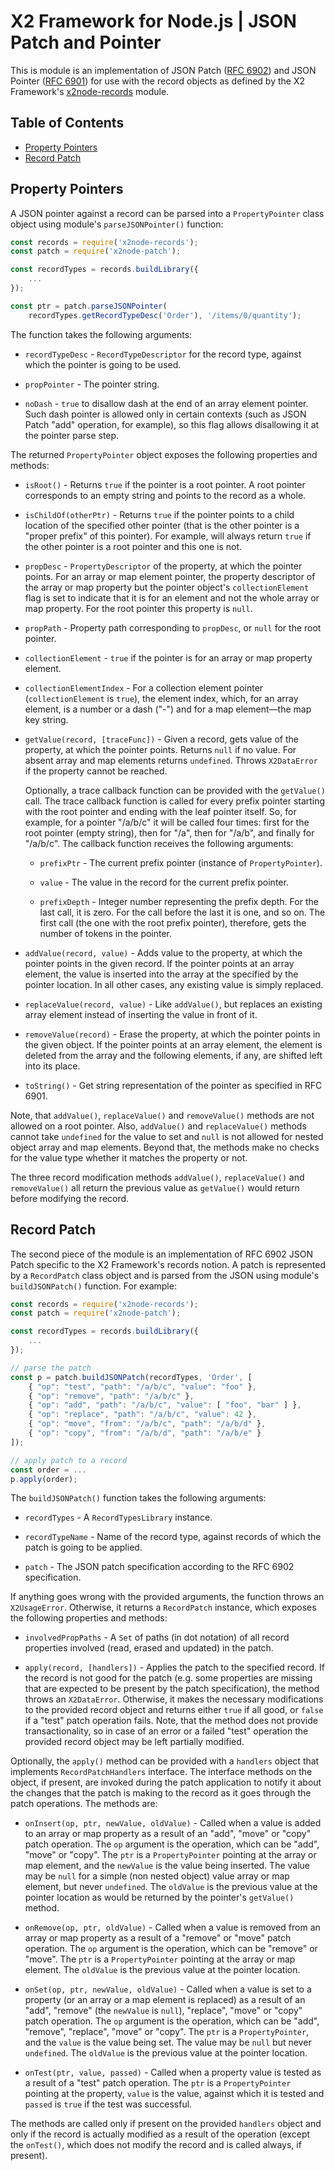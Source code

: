 # X2 Framework for Node.js | JSON Patch and Pointer

This is module is an implementation of JSON Patch ([RFC 6902](https://tools.ietf.org/html/rfc6902)) and JSON Pointer ([RFC 6901](https://tools.ietf.org/html/rfc6901)) for use with the record objects as defined by the X2 Framework's [x2node-records](https://www.npmjs.com/package/x2node-records) module.

## Table of Contents

* [Property Pointers](#property-pointers)
* [Record Patch](#record-patch)

## Property Pointers

A JSON pointer against a record can be parsed into a `PropertyPointer` class object using module's `parseJSONPointer()` function:

```javascript
const records = require('x2node-records');
const patch = require('x2node-patch');

const recordTypes = records.buildLibrary({
	...
});

const ptr = patch.parseJSONPointer(
	recordTypes.getRecordTypeDesc('Order'), '/items/0/quantity');
```

The function takes the following arguments:

* `recordTypeDesc` - `RecordTypeDescriptor` for the record type, against which the pointer is going to be used.

* `propPointer` - The pointer string.

* `noDash` - `true` to disallow dash at the end of an array element pointer. Such dash pointer is allowed only in certain contexts (such as JSON Patch "add" operation, for example), so this flag allows disallowing it at the pointer parse step.

The returned `PropertyPointer` object exposes the following properties and methods:

* `isRoot()` - Returns `true` if the pointer is a root pointer. A root pointer corresponds to an empty string and points to the record as a whole.

* `isChildOf(otherPtr)` - Returns `true` if the pointer points to a child location of the specified other pointer (that is the other pointer is a "proper prefix" of this pointer). For example, will always return `true` if the other pointer is a root pointer and this one is not.

* `propDesc` - `PropertyDescriptor` of the property, at which the pointer points. For an array or map element pointer, the property descriptor of the array or map property but the pointer object's `collectionElement` flag is set to indicate that it is for an element and not the whole array or map property. For the root pointer this property is `null`.

* `propPath` - Property path corresponding to `propDesc`, or `null` for the root pointer.

* `collectionElement` - `true` if the pointer is for an array or map property element.

* `collectionElementIndex` - For a collection element pointer (`collectionElement` is `true`), the element index, which, for an array element, is a number or a dash ("-") and for a map element&mdash;the map key string.

* `getValue(record, [traceFunc])` - Given a record, gets value of the property, at which the pointer points. Returns `null` if no value. For absent array and map elements returns `undefined`. Throws `X2DataError` if the property cannot be reached.

	Optionally, a trace callback function can be provided with the `getValue()` call. The trace callback function is called for every prefix pointer starting with the root pointer and ending with the leaf pointer itself. So, for example, for a pointer "/a/b/c" it will be called four times: first for the root pointer (empty string), then for "/a", then for "/a/b", and finally for "/a/b/c". The callback function receives the following arguments:

	* `prefixPtr` - The current prefix pointer (instance of `PropertyPointer`).

	* `value` - The value in the record for the current prefix pointer.

	* `prefixDepth` - Integer number representing the prefix depth. For the last call, it is zero. For the call before the last it is one, and so on. The first call (the one with the root prefix pointer), therefore, gets the number of tokens in the pointer.

* `addValue(record, value)` - Adds value to the property, at which the pointer points in the given record. If the pointer points at an array element, the value is inserted into the array at the specified by the pointer location. In all other cases, any existing value is simply replaced.

* `replaceValue(record, value)` - Like `addValue()`, but replaces an existing array element instead of inserting the value in front of it.

* `removeValue(record)` - Erase the property, at which the pointer points in the given object. If the pointer points at an array element, the element is deleted from the array and the following elements, if any, are shifted left into its place.

* `toString()` - Get string representation of the pointer as specified in RFC 6901.

Note, that `addValue()`, `replaceValue()` and `removeValue()` methods are not allowed on a root pointer. Also, `addValue()` and `replaceValue()` methods cannot take `undefined` for the value to set and `null` is not allowed for nested object array and map elements. Beyond that, the methods make no checks for the value type whether it matches the property or not.

The three record modification methods `addValue()`, `replaceValue()` and `removeValue()` all return the previous value as `getValue()` would return before modifying the record.

## Record Patch

The second piece of the module is an implementation of RFC 6902 JSON Patch specific to the X2 Framework's records notion. A patch is represented by a `RecordPatch` class object and is parsed from the JSON using module's `buildJSONPatch()` function. For example:

```javascript
const records = require('x2node-records');
const patch = require('x2node-patch');

const recordTypes = records.buildLibrary({
	...
});

// parse the patch
const p = patch.buildJSONPatch(recordTypes, 'Order', [
	{ "op": "test", "path": "/a/b/c", "value": "foo" },
	{ "op": "remove", "path": "/a/b/c" },
	{ "op": "add", "path": "/a/b/c", "value": [ "foo", "bar" ] },
	{ "op": "replace", "path": "/a/b/c", "value": 42 },
	{ "op": "move", "from": "/a/b/c", "path": "/a/b/d" },
	{ "op": "copy", "from": "/a/b/d", "path": "/a/b/e" }
]);

// apply patch to a record
const order = ...
p.apply(order);
```

The `buildJSONPatch()` function takes the following arguments:

* `recordTypes` - A `RecordTypesLibrary` instance.

* `recordTypeName` - Name of the record type, against records of which the patch is going to be applied.

* `patch` - The JSON patch specification according to the RFC 6902 specification.

If anything goes wrong with the provided arguments, the function throws an `X2UsageError`. Otherwise, it returns a `RecordPatch` instance, which exposes the following properties and methods:

* `involvedPropPaths` - A `Set` of paths (in dot notation) of all record properties involved (read, erased and updated) in the patch.

* `apply(record, [handlers])` - Applies the patch to the specified record. If the record is not good for the patch (e.g. some properties are missing that are expected to be present by the patch specification), the method throws an `X2DataError`. Otherwise, it makes the necessary modifications to the provided record object and returns either `true` if all good, or `false` if a "test" patch operation fails. Note, that the method does not provide transactionality, so in case of an error or a failed "test" operation the provided record object may be left partially modified.

Optionally, the `apply()` method can be provided with a `handlers` object that implements `RecordPatchHandlers` interface. The interface methods on the object, if present, are invoked during the patch application to notify it about the changes that the patch is making to the record as it goes through the patch operations. The methods are:

* `onInsert(op, ptr, newValue, oldValue)` - Called when a value is added to an array or map property as a result of an "add", "move" or "copy" patch operation. The `op` argument is the operation, which can be "add", "move" or "copy". The `ptr` is a `PropertyPointer` pointing at the array or map element, and the `newValue` is the value being inserted. The value may be `null` for a simple (non nested object) value array or map element, but never `undefined`. The `oldValue` is the previous value at the pointer location as would be returned by the pointer's `getValue()` method.

* `onRemove(op, ptr, oldValue)` - Called when a value is removed from an array or map property as a result of a "remove" or "move" patch operation. The `op` argument is the operation, which can be "remove" or "move". The `ptr` is a `PropertyPointer` pointing at the array or map element. The `oldValue` is the previous value at the pointer location.

* `onSet(op, ptr, newValue, oldValue)` - Called when a value is set to a property (or an array or a map element is replaced) as a result of an "add", "remove" (the `newValue` is `null`), "replace", "move" or "copy" patch operation. The `op` argument is the operation, which can be "add", "remove", "replace", "move" or "copy". The `ptr` is a `PropertyPointer`, and the `value` is the value being set. The value may be `null` but never `undefined`. The `oldValue` is the previous value at the pointer location.

* `onTest(ptr, value, passed)` - Called when a property value is tested as a result of a "test" patch operation. The `ptr` is a `PropertyPointer` pointing at the property, `value` is the value, against which it is tested and `passed` is `true` if the test was successful.

The methods are called only if present on the provided `handlers` object and only if the record is actually modified as a result of the operation (except the `onTest()`, which does not modify the record and is called always, if present).
